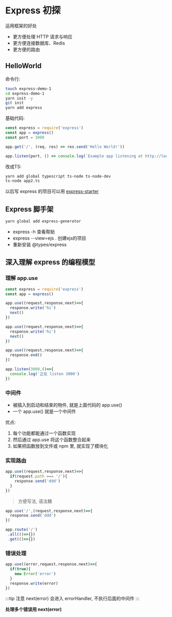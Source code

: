 # Express 初探

运用框架的好处

- 更方便处理 HTTP 请求与响应
- 更方便连接数据库、Redis
- 更方便的路由

## HelloWorld

命令行:
```bash
touch express-demo-1
cd express-demo-1
yarn init -y
git init
yarn add express
```

基础代码:
```js
const express = require('express')
const app = express()
const port = 3000

app.get('/', (req, res) => res.send('Hello World!'))

app.listen(port, () => console.log(`Example app listening at http://localhost:${port}`))
```

改成TS:
```bash
yarn add global typescript ts-node ts-node-dev
ts-node app2.ts
```

以后写 express 的项目可以用 [express-starter](https://github.com/chaunceym/express-starter/tree/master)

## Express 脚手架

```bash
yarn global add express-generator 
```

- express -h 查看帮助
- express --view=ejs . 创建ejs的项目
- 重新安装 @types/express


## 深入理解 express 的编程模型

### 理解 app.use

```js
const express = require('express')
const app = express()

app.use((request,response,next)=>{ 
  response.write('hi')
  next()
})

app.use((request,response,next)=>{ 
  response.write('hi')
  next()
})

app.use((request,response,next)=>{ 
  response.end()
})

app.listen(3000,()=>{
  console.log('正在 listen 3000')
})
```

### 中间件

- 被插入到启动和结束的物件, 就是上面代码的 app.use()
- 一个 app.use() 就是一个中间件


优点: 
1. 每个功能都能通过一个函数实现
2. 然后通过 app.use 将这个函数整合起来
3. 如果把函数放到文件或 npm 里, 就实现了模块化

### 实现路由

```js
app.use((request,response,next)=>{ 
  if(request.path === '/'){
    response.send('ddd')
  }
})
```

>方便写法, 语法糖

```js
app.use('/',(request,response,next)=>{
  response.send('ddd')
})

app.route('/')
 .all(()=>{})
 .get(()=>{})
```

### 错误处理

```js
app.use((error,request,response,next)=>{ 
  if(true){
    new Error('error')
  }
  response.write(error)
})
```

:::tip 注意
next(error) 会进入 errorHandler, 不执行后面的中间件
:::

**处理多个错误用 next(error)**



